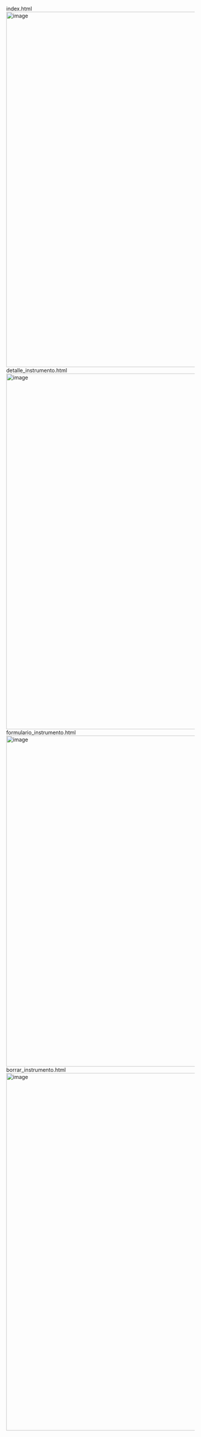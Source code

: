 index.html
<img width="1920" height="948" alt="image" src="https://github.com/user-attachments/assets/f035efa6-c0eb-4651-8da5-e1b67de79b3e" />
detalle_instrumento.html
<img width="1920" height="949" alt="image" src="https://github.com/user-attachments/assets/5712e9ce-8112-4abe-bc17-2e67aebd26e6" />
formulario_instrumento.html
<img width="1920" height="883" alt="image" src="https://github.com/user-attachments/assets/83a05fab-c6f3-4f93-b0d7-2b1e60066699" />
borrar_instrumento.html
<img width="1920" height="954" alt="image" src="https://github.com/user-attachments/assets/80c56108-c6ad-4430-9fdc-c52fd067ee8e" />

